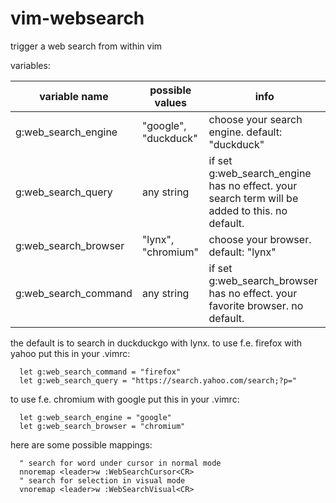 vim-websearch
=============

trigger a web search from within vim

variables:

  variable name        | possible values      | info
  ---------------------|----------------------|-------------------------------
  g:web_search_engine  | "google", "duckduck" | choose your search engine. default: "duckduck"
  g:web_search_query   | any string           | if set g:web_search_engine has no effect. your search term will be added to this. no default.
  g:web_search_browser | "lynx", "chromium"   | choose your browser. default: "lynx"
  g:web_search_command | any string           | if set g:web_search_browser has no effect. your favorite browser. no default.

the default is to search in duckduckgo with lynx.
to use f.e. firefox with yahoo put this in your .vimrc:
```
  let g:web_search_command = "firefox"
  let g:web_search_query = "https://search.yahoo.com/search;?p="
```

to use f.e. chromium with google put this in your .vimrc:
```
  let g:web_search_engine = "google"
  let g:web_search_browser = "chromium"
```

here are some possible mappings:
```
  " search for word under cursor in normal mode
  nnoremap <leader>w :WebSearchCursor<CR>
  " search for selection in visual mode
  vnoremap <leader>w :WebSearchVisual<CR>
```

